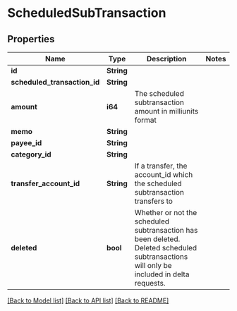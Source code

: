 # ScheduledSubTransaction

## Properties

Name | Type | Description | Notes
------------ | ------------- | ------------- | -------------
**id** | **String** |  | 
**scheduled_transaction_id** | **String** |  | 
**amount** | **i64** | The scheduled subtransaction amount in milliunits format | 
**memo** | **String** |  | 
**payee_id** | **String** |  | 
**category_id** | **String** |  | 
**transfer_account_id** | **String** | If a transfer, the account_id which the scheduled subtransaction transfers to | 
**deleted** | **bool** | Whether or not the scheduled subtransaction has been deleted.  Deleted scheduled subtransactions will only be included in delta requests. | 

[[Back to Model list]](../README.md#documentation-for-models) [[Back to API list]](../README.md#documentation-for-api-endpoints) [[Back to README]](../README.md)


